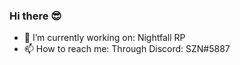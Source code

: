 ### Hi there 😎

- 🔭 I’m currently working on: Nightfall RP
- 📫 How to reach me: Through Discord: SZN#5887
